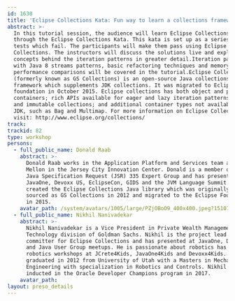 ```yaml
---
id: 1630
title: 'Eclipse Collections Kata: Fun way to learn a collections framework'
abstract: >-
  In this tutorial session, the audience will learn Eclipse Collections by going
  through the Eclipse Collections Kata. This kata is set up as a series of unit
  tests which fail. The participants will make them pass using Eclipse
  Collections. The instructors will discuss the solutions live and explain the
  concepts behind the iteration patterns in greater detail.Iteration patterns
  with Java 8 streams patterns, basic refactoring techniques and memory,
  performance comparisons will be covered in the tutorial.Eclipse Collections
  (formerly known as GS Collections) is an open-source Java collections
  framework which supplements JDK collections. It was migrated to Eclipse
  foundation in October 2015. Eclipse collections has both object and primitive
  containers; rich APIs available for eager and lazy iteration patterns; mutable
  and immutable collections; and additional container types not available in the
  JDK, such as Bag and Multimap. For more information on Eclipse Collections
  visit: http://www.eclipse.org/collections/
track:
trackid: 82
type: workshop
persons:
  - full_public_name: Donald Raab
    abstract: >-
      Donald Raab works in the Application Platform and Services team at BNY
      Mellon in the Jersey City Innovation Center. Donald is a member of the
      Java Specification Request (JSR) 335 Expert Group and has presented at
      JavaOne, Devoxx US, EclipseCon, GIDS and the JVM Language Summit. He
      created the Eclipse Collections Java library which was originally open
      sourced as GS Collections in 2012 and migrated to the Eclipse Foundation
      in 2015.
    avatar_path: /system/avatars/1005/large/PZjOBoO9_400x400.jpeg?1510755909
  - full_public_name: Nikhil Nanivadekar
    abstract: >-
      Nikhil Nanivadekar is a Vice President in Private Wealth Management in the
      Technology division of Goldman Sachs. Nikhil is the project lead and
      committer for Eclipse Collections and has presented at JavaOne, DevoxxUS
      and Java User Group meetups. He is passionate about robotics has conducted
      robotics workshops at JCrete4Kids, JavaOne4Kids and Devoxx4Kids. Nikhil
      graduated in 2012 from University of Utah with a Masters in Mechanical
      Engineering with specialization in Robotics and Controls. Nikhil was
      inducted in the Oracle Developer Champions program in 2017.
    avatar_path:
layout: preso_details
---
```



